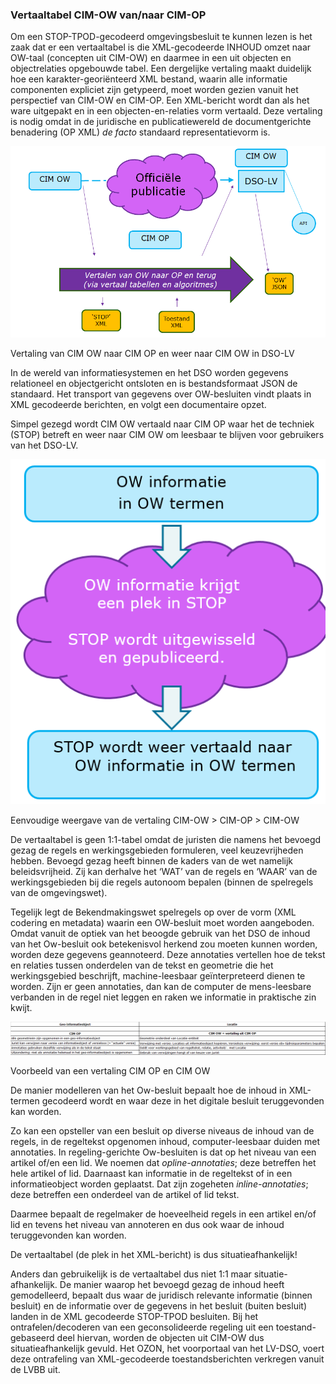 ### Vertaaltabel CIM-OW van/naar CIM-OP

Om een STOP-TPOD-gecodeerd omgevingsbesluit te kunnen lezen is het zaak dat er
een vertaaltabel is die XML-gecodeerde INHOUD omzet naar OW-taal (concepten uit
CIM-OW) en daarmee in een uit objecten en objectrelaties opgebouwde tabel. Een
dergelijke vertaling maakt duidelijk hoe een karakter-georiënteerd XML bestand,
waarin alle informatie componenten expliciet zijn getypeerd, moet worden gezien
vanuit het perspectief van CIM-OW en CIM-OP. Een XML-bericht wordt dan als het
ware uitgepakt en in een objecten-en-relaties vorm vertaald. Deze vertaling is
nodig omdat in de juridische en publicatiewereld de documentgerichte benadering
(OP XML) *de facto* standaard representatievorm is.

![](media/b3918addafb5eefab193b8c3c6d17d59.png)

Vertaling van CIM OW naar CIM OP en weer naar CIM OW in DSO-LV

In de wereld van informatiesystemen en het DSO worden gegevens relationeel en
objectgericht ontsloten en is bestandsformaat JSON de standaard. Het transport
van gegevens over OW-besluiten vindt plaats in XML gecodeerde berichten, en
volgt een documentaire opzet.

Simpel gezegd wordt CIM OW vertaald naar CIM OP waar het de techniek (STOP)
betreft en weer naar CIM OW om leesbaar te blijven voor gebruikers van het
DSO-LV.

![](media/bf43825f86008df8415a064b55fb1295.png)

Eenvoudige weergave van de vertaling CIM-OW \> CIM-OP \> CIM-OW

De vertaaltabel is geen 1:1-tabel omdat de juristen die namens het bevoegd gezag
de regels en werkingsgebieden formuleren, veel keuzevrijheden hebben. Bevoegd
gezag heeft binnen de kaders van de wet namelijk beleidsvrijheid. Zij kan
derhalve het ‘WAT’ van de regels en ‘WAAR’ van de werkingsgebieden bij die
regels autonoom bepalen (binnen de spelregels van de omgevingswet).

Tegelijk legt de Bekendmakingswet spelregels op over de vorm (XML codering en
metadata) waarin een OW-besluit moet worden aangeboden. Omdat vanuit de optiek
van het beoogde gebruik van het DSO de inhoud van het Ow-besluit ook
betekenisvol herkend zou moeten kunnen worden, worden deze gegevens geannoteerd.
Deze annotaties vertellen hoe de tekst en relaties tussen onderdelen van de
tekst en geometrie die het werkingsgebied beschrijft, machine-leesbaar
geïnterpreteerd dienen te worden. Zijn er geen annotaties, dan kan de computer
de mens-leesbare verbanden in de regel niet leggen en raken we informatie in
praktische zin kwijt.

![](media/483c6e9fb4b5b1162a79ff9eb17e5d58.png)

Voorbeeld van een vertaling CIM OP en CIM OW

De manier modelleren van het Ow-besluit bepaalt hoe de inhoud in XML-termen
gecodeerd wordt en waar deze in het digitale besluit teruggevonden kan worden.

Zo kan een opsteller van een besluit op diverse niveaus de inhoud van de regels,
in de regeltekst opgenomen inhoud, computer-leesbaar duiden met annotaties. In
regeling-gerichte Ow-besluiten is dat op het niveau van een artikel of/en een
lid. We noemen dat *opline-annotaties*; deze betreffen het hele artikel of lid.
Daarnaast kan informatie in de regeltekst of in een informatieobject worden
geplaatst. Dat zijn zogeheten *inline-annotaties*; deze betreffen een onderdeel
van de artikel of lid tekst.

Daarmee bepaalt de regelmaker de hoeveelheid regels in een artikel en/of lid en
tevens het niveau van annoteren en dus ook waar de inhoud teruggevonden kan
worden.

De vertaaltabel (de plek in het XML-bericht) is dus situatieafhankelijk!

Anders dan gebruikelijk is de vertaaltabel dus niet 1:1 maar
situatie-afhankelijk. De manier waarop het bevoegd gezag de inhoud heeft
gemodelleerd, bepaalt dus waar de juridisch relevante informatie (binnen
besluit) en de informatie over de gegevens in het besluit (buiten besluit)
landen in de XML gecodeerde STOP-TPOD besluiten. Bij het ontrafelen/decoderen
van een geconsolideerde regeling uit een toestand-gebaseerd deel hiervan, worden
de objecten uit CIM-OW dus situatieafhankelijk gevuld. Het OZON, het voorportaal
van het LV-DSO, voert deze ontrafeling van XML-gecodeerde toestandsberichten
verkregen vanuit de LVBB uit.
